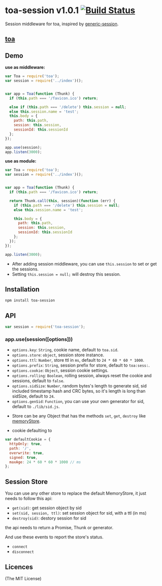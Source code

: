 toa-session v1.0.1 [![Build Status](https://travis-ci.org/toajs/toa-session.svg)](https://travis-ci.org/toajs/toa-session)
====
Session middleware for toa, inspired by [generic-session](https://github.com/koajs/generic-session).

## [toa](https://github.com/toajs/toa)

## Demo

**use as middleware:**
```js
var Toa = require('toa');
var session = require('../index')();


var app = Toa(function (Thunk) {
  if (this.path === '/favicon.ico') return;

  else if (this.path === '/delete') this.session = null;
  else this.session.name = 'test';
  this.body = {
    path: this.path,
    session: this.session,
    sessionId: this.sessionId
  };
});

app.use(session);
app.listen(3000);
```

**use as module:**
```js
var Toa = require('toa');
var session = require('../index')();


var app = Toa(function (Thunk) {
  if (this.path === '/favicon.ico') return;

  return Thunk.call(this, session)(function (err) {
    if (this.path === '/delete') this.session = null;
    else this.session.name = 'test';

    this.body = {
      path: this.path,
      session: this.session,
      sessionId: this.sessionId
    };
  });
});

app.listen(3000);
```

* After adding session middleware, you can use `this.session` to set or get the sessions.
* Setting `this.session = null;` will destroy this session.

## Installation

```bash
npm install toa-session
```

## API

```js
var session = require('toa-session');
```
### app.use(session([options]))

- `options.key`: `String`, cookie name, default to `toa.sid`.
- `options.store`: `object`, session store instance.
- `options.ttl`: `Number`, store ttl in `ms`, default to `24 * 60 * 60 * 1000`.
- `options.prefix`: `String`, session prefix for store, default to `toa:sess:`.
- `options.cookie`: `Object`, session cookie settings.
- `options.rolling`: `Boolean`,  rolling session, always reset the cookie and sessions, default to `false`.
- `options.sidSize`: `Number`, random bytes's length to generate sid, sid included timestamp hash and CRC bytes, so it's length is long than sidSize, default to `24`.
- `options.genSid`: `Function`, you can use your own generator for sid, default to `./lib/sid.js`.

* Store can be any Object that has the methods `set`, `get`, `destroy` like  [memoryStore](https://github.com/toajs/toa-session/blob/master/lib/memory.js).

* cookie defaulting to

```js
var defaultCookie = {
  httpOnly: true,
  path: '/',
  overwrite: true,
  signed: true,
  maxAge: 24 * 60 * 60 * 1000 // ms
};
```

## Session Store

You can use any other store to replace the default MemoryStore, it just needs to follow this api:

* `get(sid)`: get session object by sid
* `set(sid, session, ttl)`: set session object for sid, with a ttl (in ms)
* `destroy(sid)`: destory session for sid

the api needs to return a Promise, Thunk or generator.

And use these events to report the store's status.

* `connect`
* `disconnect`


## Licences
(The MIT License)
